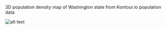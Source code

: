 3D population density map of Washington state from Kontour.io population data

![alt text](https://github.com/rarice4/washington-population/blob/main/images/wash-render11-4k-2.png?raw=true)
